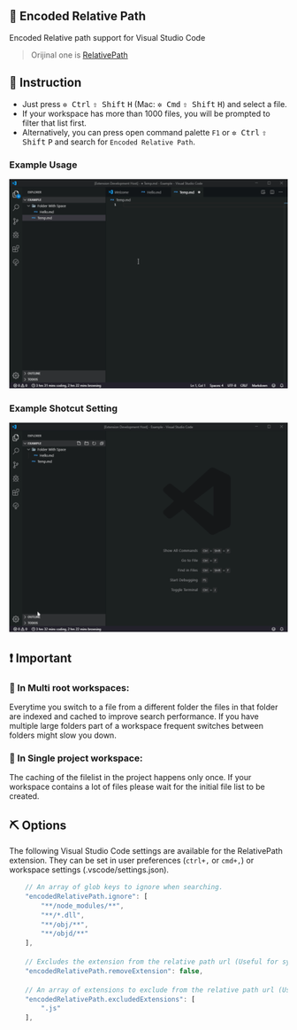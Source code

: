 ## 🔑 Encoded Relative Path

Encoded Relative path support for Visual Studio Code

> Orijinal one is [RelativePath](https://github.com/jakob101/RelativePath)

## 🗽 Instruction

- Just press <kbd>✲ Ctrl</kbd> <kbd>⇧ Shift</kbd> <kbd>H</kbd> (Mac: <kbd>✲ Cmd</kbd> <kbd>⇧ Shift</kbd> <kbd>H</kbd>) and select a file.
- If your workspace has more than 1000 files, you will be prompted to filter that list first.
- Alternatively, you can press open command palette `F1` or <kbd>✲ Ctrl</kbd> <kbd>⇧ Shift</kbd> <kbd>P</kbd> and search for `Encoded Relative Path`.

### Example Usage

![example_usage](res/example_usage.gif)

### Example Shotcut Setting

![example_shortcut_setting](res/example_shurtcut.gif)

## ❗ Important

### 📂 In Multi root workspaces:

Everytime you switch to a file from a different folder the files in that folder are indexed and
cached to improve search performance. If you have multiple large folders part of a workspace
frequent switches between folders might slow you down.

### 📁 In Single project workspace:
The caching of the filelist in the project happens only once. If your workspace contains a lot of files
please wait for the initial file list to be created.

## ⛏ Options
The following Visual Studio Code settings are available for the RelativePath extension. They can be set in user preferences (`ctrl+,` or `cmd+,`) or workspace settings (.vscode/settings.json).
```javascript
	// An array of glob keys to ignore when searching.
	"encodedRelativePath.ignore": [
		"**/node_modules/**",
		"**/*.dll",
		"**/obj/**",
		"**/objd/**"
	],

	// Excludes the extension from the relative path url (Useful for systemjs imports).
	"encodedRelativePath.removeExtension": false,

	// An array of extensions to exclude from the relative path url (Useful for used with Webpack or when importing files of mixed types)
	"encodedRelativePath.excludedExtensions": [
		".js"
	],
```
